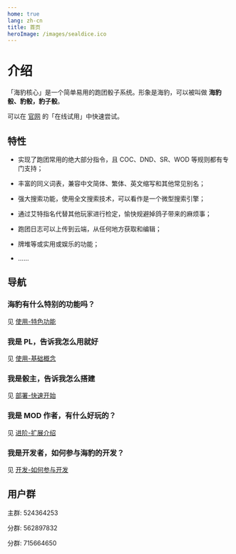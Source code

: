 ```yaml
---
home: true
lang: zh-cn
title: 首页
heroImage: /images/sealdice.ico
---
```


# 介绍

「海豹核心」是一个简单易用的跑团骰子系统。形象是海豹，可以被叫做 **海豹骰、豹骰，豹子骰**。

可以在 [官网](https://sealdice.com/) 的「在线试用」中快速尝试。

## 特性

- 实现了跑团常用的绝大部分指令，且 COC、DND、SR、WOD 等规则都有专门支持；

- 丰富的同义词表，兼容中文简体、繁体、英文缩写和其他常见别名；

- 强大搜索功能，使用全文搜索技术，可以看作是一个微型搜索引擎；

- 通过艾特指名代替其他玩家进行检定，愉快规避掉鸽子带来的麻烦事；

- 跑团日志可以上传到云端，从任何地方获取和编辑；

- 牌堆等或实用或娱乐的功能；

- ……

## 导航

### 海豹有什么特别的功能吗？

见 [使用-特色功能](./use/special_feature.md)

### 我是 PL，告诉我怎么用就好

见 [使用-基础概念](./use/introduce.md)

### 我是骰主，告诉我怎么搭建

见 [部署-快速开始](./deploy/quick-start.md)

### 我是 MOD 作者，有什么好玩的？

见 [进阶-扩展介绍](./advanced/introduce.md)

### 我是开发者，如何参与海豹的开发？

见 [开发-如何参与开发](./develop/develop.md)


## 用户群

主群: 524364253

分群: 562897832

分群: 715664650


